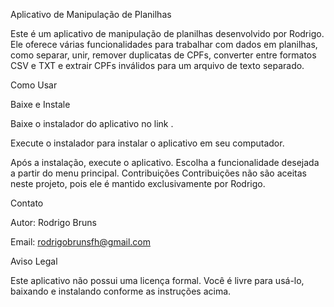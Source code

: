 Aplicativo de Manipulação de Planilhas

Este é um aplicativo de manipulação de planilhas desenvolvido por Rodrigo. Ele oferece várias funcionalidades para trabalhar com dados em planilhas, como separar, unir, remover duplicatas de CPFs, converter entre formatos CSV e TXT e extrair CPFs inválidos para um arquivo de texto separado.

Como Usar

Baixe e Instale


Baixe o instalador do aplicativo no link .

Execute o instalador para instalar o aplicativo em seu computador.


Após a instalação, execute o aplicativo.
Escolha a funcionalidade desejada a partir do menu principal.
Contribuições
Contribuições não são aceitas neste projeto, pois ele é mantido exclusivamente por Rodrigo.


Contato

Autor: Rodrigo Bruns

Email: rodrigobrunsfh@gmail.com


Aviso Legal

Este aplicativo não possui uma licença formal. Você é livre para usá-lo, baixando e instalando conforme as instruções acima.
